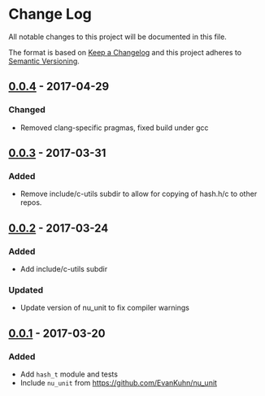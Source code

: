 # Change Log
All notable changes to this project will be documented in this file.

The format is based on [Keep a Changelog](http://keepachangelog.com/)
and this project adheres to [Semantic Versioning](http://semver.org/).

## [0.0.4] - 2017-04-29
### Changed
- Removed clang-specific pragmas, fixed build under gcc

## [0.0.3] - 2017-03-31
### Added
- Remove include/c-utils subdir to allow for copying of hash.h/c to other repos.

## [0.0.2] - 2017-03-24
### Added
- Add include/c-utils subdir
### Updated
- Update version of nu_unit to fix compiler warnings

## [0.0.1] - 2017-03-20
### Added
- Add `hash_t` module and tests
- Include `nu_unit` from https://github.com/EvanKuhn/nu_unit

[0.0.4]: https://github.com/EvanKuhn/c-utils/compare/v0.0.3...v0.0.4
[0.0.3]: https://github.com/EvanKuhn/c-utils/compare/v0.0.2...v0.0.3
[0.0.2]: https://github.com/EvanKuhn/c-utils/compare/v0.0.1...v0.0.2
[0.0.1]: https://github.com/EvanKuhn/c-utils/releases/tag/v0.0.1
